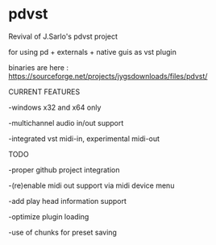# pdvst 
Revival of J.Sarlo's pdvst project

for using pd + externals + native guis  as vst plugin

binaries are here : https://sourceforge.net/projects/jygsdownloads/files/pdvst/

CURRENT FEATURES

-windows x32 and x64 only

-multichannel audio in/out support

-integrated vst midi-in, experimental midi-out

TODO

-proper github project integration

-(re)enable midi out support via midi device menu

-add play head information support

-optimize plugin loading

-use of chunks for preset saving

